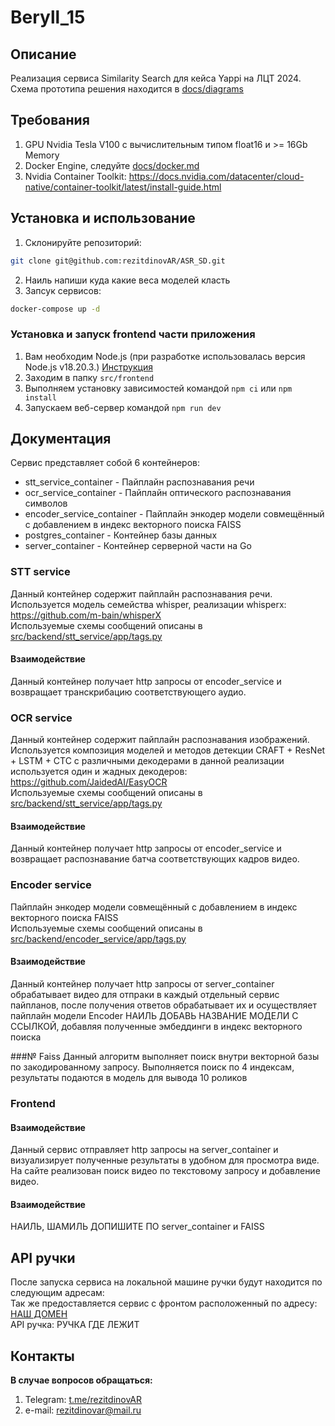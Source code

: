 # Beryll_15

## Описание
Реализация сервиса Similarity Search для кейса Yappi на ЛЦТ 2024.
Схема прототипа решения находится в [docs/diagrams](./docs/diagrams/1.png)

## Требования
1. GPU Nvidia Tesla V100 с вычислительным типом float16 и >= 16Gb Memory
2. Docker Engine, следуйте [docs/docker.md](./docs/docker.md)
3. Nvidia Container Toolkit: https://docs.nvidia.com/datacenter/cloud-native/container-toolkit/latest/install-guide.html

## Установка и использование
1. Склонируйте репозиторий:
  ```bash
  git clone git@github.com:rezitdinovAR/ASR_SD.git
  ```
2. Наиль напиши куда какие веса моделей класть
3. Запсук сервисов:
  ```bash
  docker-compose up -d
  ```

### Установка и запуск frontend части приложения

1. Вам необходим Node.js (при разработке использовалась версия Node.js v18.20.3.) [Инструкция](https://nodejs.org/en/download/package-manager)
2. Заходим в папку `src/frontend`
3. Выполняем установку зависимостей командой `npm ci` или `npm install`
4. Запускаем веб-сервер командой `npm run dev`

## Документация
Сервис представляет собой 6 контейнеров:
- stt_service_container - Пайплайн распознавания речи
- ocr_service_container - Пайплайн оптического распознавания символов
- encoder_service_container - Пайплайн энкодер модели совмещённый с добавлением в индекс векторного поиска FAISS
- postgres_container - Контейнер базы данных
- server_container - Контейнер серверной части на Go

### STT service
Данный контейнер содержит пайплайн распознавания речи. Используется модель семейства whisper, реализации whisperx: https://github.com/m-bain/whisperX <br />
Используемые схемы сообщений описаны в [src/backend/stt_service/app/tags.py](./src/backend/stt_service/app/tags.py)

#### Взаимодействие
Данный контейнер получает http запросы от encoder_service и возвращает транскрибацию соответствующего аудио.

### OCR service
Данный контейнер содержит пайплайн распознавания изображений. Используется композиция моделей и методов детекции CRAFT + ResNet + LSTM + CTC с различными декодерами в данной реализации используется один и жадных декодеров: https://github.com/JaidedAI/EasyOCR<br />
Используемые схемы сообщений описаны в [src/backend/stt_service/app/tags.py](./src/backend/ocr_service/app/tags.py)

#### Взаимодействие
Данный контейнер получает http запросы от encoder_service и возвращает распознавание батча соответствующих кадров видео.

### Encoder service
Пайплайн энкодер модели совмещённый с добавлением в индекс векторного поиска FAISS<br />
Используемые схемы сообщений описаны в [src/backend/encoder_service/app/tags.py](./src/backend/encoder_service/app/tags.py)

#### Взаимодействие
Данный контейнер получает http запросы от server_container обрабатывает видео для отпраки в каждый отдельный сервис пайпланов, после получения ответов обрабатывает их и осуществляет пайплайн модели Encoder НАИЛЬ ДОБАВЬ НАЗВАНИЕ МОДЕЛИ С ССЫЛКОЙ, добавляя полученные эмбеддинги в индекс векторного поиска

###№ Faiss
Данный алгоритм выполняет поиск внутри векторной базы по закодированному запросу. Выполняется поиск по 4 индексам, результаты подаются в модель для вывода 10 роликов
### Frontend

#### Взаимодействие

Данный сервис отправляет http запросы на server_container и визуализирует полученные результаты в удобном для просмотра виде. На сайте реализован поиск видео по текстовому запросу и добавление видео.



#### Взаимодействие

 
НАИЛЬ, ШАМИЛЬ ДОПИШИТЕ ПО server_container и FAISS


## API ручки
После запуска сервиса на локальной машине ручки будут находится по следующим адресам: <br />
Так же предоставляется сервис с фронтом расположенный по адресу: [НАШ ДОМЕН](https://tts.v2.api.translate.tatar/video) <br />
API ручка: РУЧКА ГДЕ ЛЕЖИТ <br />

## Контакты
**В случае вопросов обращаться:**
1. Telegram: [t.me/rezitdinovAR](https://t.me/rezitdinovAR)
2. e-mail: rezitdinovar@mail.ru
